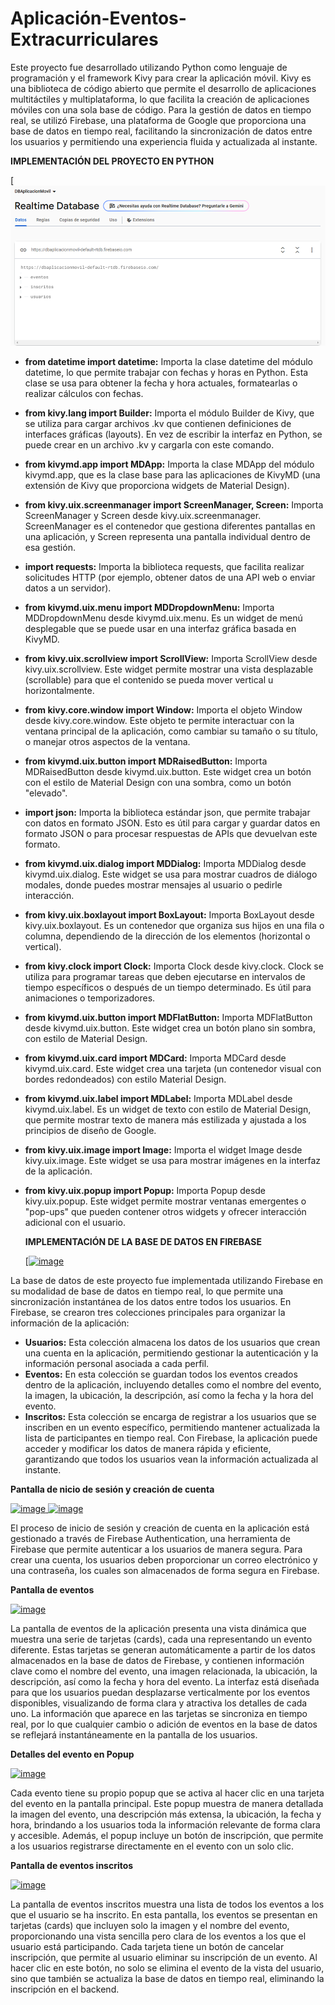 # Aplicación-Eventos-Extracurriculares

Este proyecto fue desarrollado utilizando Python como lenguaje de programación y el framework Kivy para crear la aplicación móvil. Kivy es una biblioteca de código abierto que permite el desarrollo de aplicaciones multitáctiles y multiplataforma, lo que facilita la creación de aplicaciones móviles con una sola base de código. Para la gestión de datos en tiempo real, se utilizó Firebase, una plataforma de Google que proporciona una base de datos en tiempo real, facilitando la sincronización de datos entre los usuarios y permitiendo una experiencia fluida y actualizada al instante.

**IMPLEMENTACIÓN DEL PROYECTO EN PYTHON**

[[![image](https://github.com/LauraP30/Aplicaci-n-Eventos-Extracurriculares/blob/fa98c7de1939231c2fd07997b9c011042a0ae97c/Base%20de%20Datos.png)](https://github.com/LauraP30/Aplicaci-n-Eventos-Extracurriculares/blob/da4ab16bee86356cc00c9dae5d120132db7538fb/Importaciones.png)

- **from datetime import datetime:**
  Importa la clase datetime del módulo datetime, lo que permite trabajar con fechas y horas en Python. Esta clase se usa para obtener la fecha y hora actuales, formatearlas o realizar cálculos con fechas.

- **from kivy.lang import Builder:**
  Importa el módulo Builder de Kivy, que se utiliza para cargar archivos .kv que contienen definiciones de interfaces gráficas (layouts). En vez de escribir la interfaz en Python, se puede crear en un archivo .kv y cargarla con este comando.

- **from kivymd.app import MDApp:**
  Importa la clase MDApp del módulo kivymd.app, que es la clase base para las aplicaciones de KivyMD (una extensión de Kivy que proporciona widgets de Material Design).

- **from kivy.uix.screenmanager import ScreenManager, Screen:**
  Importa ScreenManager y Screen desde kivy.uix.screenmanager. ScreenManager es el contenedor que gestiona diferentes pantallas en una aplicación, y Screen representa una pantalla individual dentro de esa gestión.

- **import requests:**
  Importa la biblioteca requests, que facilita realizar solicitudes HTTP (por ejemplo, obtener datos de una API web o enviar datos a un servidor).

- **from kivymd.uix.menu import MDDropdownMenu:**
  Importa MDDropdownMenu desde kivymd.uix.menu. Es un widget de menú desplegable que se puede usar en una interfaz gráfica basada en KivyMD.

- **from kivy.uix.scrollview import ScrollView:**
  Importa ScrollView desde kivy.uix.scrollview. Este widget permite mostrar una vista desplazable (scrollable) para que el contenido se pueda mover vertical u horizontalmente.

- **from kivy.core.window import Window:**
  Importa el objeto Window desde kivy.core.window. Este objeto te permite interactuar con la ventana principal de la aplicación, como cambiar su tamaño o su título, o manejar otros aspectos de la ventana.

- **from kivymd.uix.button import MDRaisedButton:**
  Importa MDRaisedButton desde kivymd.uix.button. Este widget crea un botón con el estilo de Material Design con una sombra, como un botón "elevado".

- **import json:**
  Importa la biblioteca estándar json, que permite trabajar con datos en formato JSON. Esto es útil para cargar y guardar datos en formato JSON o para procesar respuestas de APIs que devuelvan este formato.

- **from kivymd.uix.dialog import MDDialog:**
  Importa MDDialog desde kivymd.uix.dialog. Este widget se usa para mostrar cuadros de diálogo modales, donde puedes mostrar mensajes al usuario o pedirle interacción.

- **from kivy.uix.boxlayout import BoxLayout:**
  Importa BoxLayout desde kivy.uix.boxlayout. Es un contenedor que organiza sus hijos en una fila o columna, dependiendo de la dirección de los elementos (horizontal o vertical).

- **from kivy.clock import Clock:**
  Importa Clock desde kivy.clock. Clock se utiliza para programar tareas que deben ejecutarse en intervalos de tiempo específicos o después de un tiempo determinado. Es útil para animaciones o temporizadores.

- **from kivymd.uix.button import MDFlatButton:**
  Importa MDFlatButton desde kivymd.uix.button. Este widget crea un botón plano sin sombra, con estilo de Material Design.

- **from kivymd.uix.card import MDCard:**
  Importa MDCard desde kivymd.uix.card. Este widget crea una tarjeta (un contenedor visual con bordes redondeados) con estilo Material Design.

- **from kivymd.uix.label import MDLabel:**
  Importa MDLabel desde kivymd.uix.label. Es un widget de texto con estilo de Material Design, que permite mostrar texto de manera más estilizada y ajustada a los principios de diseño de Google.

- **from kivy.uix.image import Image:**
  Importa el widget Image desde kivy.uix.image. Este widget se usa para mostrar imágenes en la interfaz de la aplicación.

- **from kivy.uix.popup import Popup:**
  Importa Popup desde kivy.uix.popup. Este widget permite mostrar ventanas emergentes o "pop-ups" que pueden contener otros widgets y ofrecer interacción adicional con el usuario.

  **IMPLEMENTACIÓN DE LA BASE DE DATOS EN FIREBASE**

  [[![image](https://github.com/LauraP30/Aplicaci-n-Eventos-Extracurriculares/blob/fa98c7de1939231c2fd07997b9c011042a0ae97c/Base%20Datos.png)](https://github.com/LauraP30/Aplicaci-n-Eventos-Extracurriculares/blob/da4ab16bee86356cc00c9dae5d120132db7538fb/Base_Datos.png)
  
La base de datos de este proyecto fue implementada utilizando Firebase en su modalidad de base de datos en tiempo real, lo que permite una sincronización instantánea de los datos entre todos los usuarios. En Firebase, se crearon tres colecciones principales para organizar la información de la aplicación:

- **Usuarios:** Esta colección almacena los datos de los usuarios que crean una cuenta en la aplicación, permitiendo gestionar la autenticación y la información personal asociada a cada perfil.
- **Eventos:** En esta colección se guardan todos los eventos creados dentro de la aplicación, incluyendo detalles como el nombre del evento, la imagen, la ubicación, la descripción, así como la fecha y la hora del evento.
- **Inscritos:** Esta colección se encarga de registrar a los usuarios que se inscriben en un evento específico, permitiendo mantener actualizada la lista de participantes en tiempo real.
Con Firebase, la aplicación puede acceder y modificar los datos de manera rápida y eficiente, garantizando que todos los usuarios vean la información actualizada al instante.

**Pantalla de nicio de sesión y creación de cuenta**

[![image](https://github.com/LauraP30/Proyecto-Gestion-Prestamos/blob/main/Inicio_Sesión.png?raw=true) ](https://github.com/LauraP30/Aplicaci-n-Eventos-Extracurriculares/blob/da4ab16bee86356cc00c9dae5d120132db7538fb/Crear_Cuenta.png)
[![image](https://github.com/LauraP30/Proyecto-Gestion-Prestamos/blob/main/Crear_Cuenta.png?raw=true) ](https://github.com/LauraP30/Aplicaci-n-Eventos-Extracurriculares/blob/da4ab16bee86356cc00c9dae5d120132db7538fb/Inicio_Sesi%C3%B3n.png)

El proceso de inicio de sesión y creación de cuenta en la aplicación está gestionado a través de Firebase Authentication, una herramienta de Firebase que permite autenticar a los usuarios de manera segura. Para crear una cuenta, los usuarios deben proporcionar un correo electrónico y una contraseña, los cuales son almacenados de forma segura en Firebase.




**Pantalla de eventos**

[![image](https://github.com/LauraP30/Proyecto-Gestion-Prestamos/blob/main/Eventos.png?raw=true) ](https://github.com/LauraP30/Aplicaci-n-Eventos-Extracurriculares/blob/da4ab16bee86356cc00c9dae5d120132db7538fb/Eventos.png)

La pantalla de eventos de la aplicación presenta una vista dinámica que muestra una serie de tarjetas (cards), cada una representando un evento diferente. Estas tarjetas se generan automáticamente a partir de los datos almacenados en la base de datos de Firebase, y contienen información clave como el nombre del evento, una imagen relacionada, la ubicación, la descripción, así como la fecha y hora del evento. La interfaz está diseñada para que los usuarios puedan desplazarse verticalmente por los eventos disponibles, visualizando de forma clara y atractiva los detalles de cada uno. La información que aparece en las tarjetas se sincroniza en tiempo real, por lo que cualquier cambio o adición de eventos en la base de datos se reflejará instantáneamente en la pantalla de los usuarios.



**Detalles del evento en Popup**

[![image](https://github.com/LauraP30/Proyecto-Gestion-Prestamos/blob/main/Detalle_Evento.png?raw=true) ](https://github.com/LauraP30/Aplicaci-n-Eventos-Extracurriculares/blob/da4ab16bee86356cc00c9dae5d120132db7538fb/Detalle_Evento.png)

Cada evento tiene su propio popup que se activa al hacer clic en una tarjeta del evento en la pantalla principal. Este popup muestra de manera detallada la imagen del evento, una descripción más extensa, la ubicación, la fecha y hora, brindando a los usuarios toda la información relevante de forma clara y accesible. Además, el popup incluye un botón de inscripción, que permite a los usuarios registrarse directamente en el evento con un solo clic.


**Pantalla de eventos inscritos**

[![image](https://github.com/LauraP30/Proyecto-Gestion-Prestamos/blob/main/Eventos_Inscritos.png?raw=true) ](https://github.com/LauraP30/Aplicaci-n-Eventos-Extracurriculares/blob/da4ab16bee86356cc00c9dae5d120132db7538fb/Eventos_Inscritos.png)

La pantalla de eventos inscritos muestra una lista de todos los eventos a los que el usuario se ha inscrito. En esta pantalla, los eventos se presentan en tarjetas (cards) que incluyen solo la imagen y el nombre del evento, proporcionando una vista sencilla pero clara de los eventos a los que el usuario está participando. Cada tarjeta tiene un botón de cancelar inscripción, que permite al usuario eliminar su inscripción de un evento. Al hacer clic en este botón, no solo se elimina el evento de la vista del usuario, sino que también se actualiza la base de datos en tiempo real, eliminando la inscripción en el backend.
